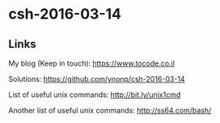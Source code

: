 # csh-2016-03-14

## Links

My blog (Keep in touch):
https://www.tocode.co.il

Solutions:
https://github.com/ynonp/csh-2016-03-14

List of useful unix commands:
http://bit.ly/unix1cmd

Another list of useful unix commands:
http://ss64.com/bash/

